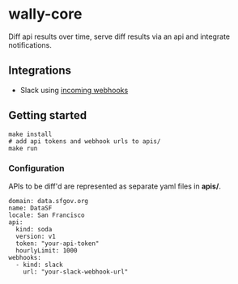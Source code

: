 # wally-core

Diff api results over time, serve diff results via an api and integrate notifications.

## Integrations

- Slack using [incoming webhooks](https://api.slack.com/incoming-webhooks)

## Getting started

    make install
    # add api tokens and webhook urls to apis/
    make run

### Configuration

APIs to be diff'd are represented as separate yaml files in **apis/**.

    domain: data.sfgov.org
    name: DataSF
    locale: San Francisco
    api:
      kind: soda
      version: v1
      token: "your-api-token"
      hourlyLimit: 1000
    webhooks:
      - kind: slack
        url: "your-slack-webhook-url"
